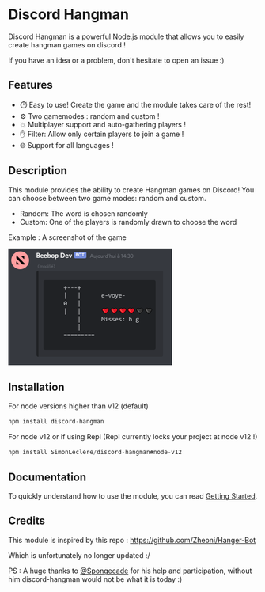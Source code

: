 # Discord Hangman

Discord Hangman is a powerful [Node.js](https://nodejs.org) module that allows you to easily create hangman games on discord !

If you have an idea or a problem, don't hesitate to open an issue :)

## Features

-   ⏱️ Easy to use! Create the game and the module takes care of the rest!
-   ⚙️ Two gamemodes : random and custom !
-   💥 Multiplayer support and auto-gathering players !
-   ✋ Filter: Allow only certain players to join a game !
-   🌐 Support for all languages !

## Description

This module provides the ability to create Hangman games on Discord! You can choose between two game modes: random and custom.
- Random: The word is chosen randomly
- Custom: One of the players is randomly drawn to choose the word

Example : A screenshot of the game

![example](docs/assets/example.png)

## Installation

For node versions higher than v12 (default)
```js
npm install discord-hangman
```
For node v12 or if using Repl (Repl currently locks your project at node v12 !)
```js
npm install SimonLeclere/discord-hangman#node-v12
```

## Documentation

To quickly understand how to use the module, you can read [Getting Started](/docs/gettingStarted.md).

## Credits

This module is inspired by this repo :
https://github.com/Zheoni/Hanger-Bot

Which is unfortunately no longer updated :/

PS : A huge thanks to [@Spongecade](https://github.com/Spongecade) for his help and participation, without him discord-hangman would not be what it is today :)